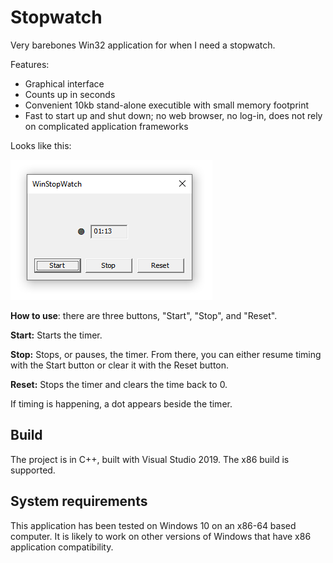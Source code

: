 # Stopwatch
Very barebones Win32 application for when I need a stopwatch.

Features:
* Graphical interface
* Counts up in seconds
* Convenient 10kb stand-alone executible with small memory footprint
* Fast to start up and shut down; no web browser, no log-in, does not rely on complicated application frameworks

Looks like this:

![Image](https://raw.githubusercontent.com/clandrew/stopwatch/main/Images/Screenshot.png "Image")

**How to use**: there are three buttons, "Start", "Stop", and "Reset".

**Start:** Starts the timer.

**Stop:** Stops, or pauses, the timer. From there, you can either resume timing with the Start button or clear it with the Reset button.

**Reset:** Stops the timer and clears the time back to 0.

If timing is happening, a dot appears beside the timer.

## Build
The project is in C++, built with Visual Studio 2019. The x86 build is supported.

## System requirements
This application has been tested on Windows 10 on an x86-64 based computer. It is likely to work on other versions of Windows that have x86 application compatibility.
